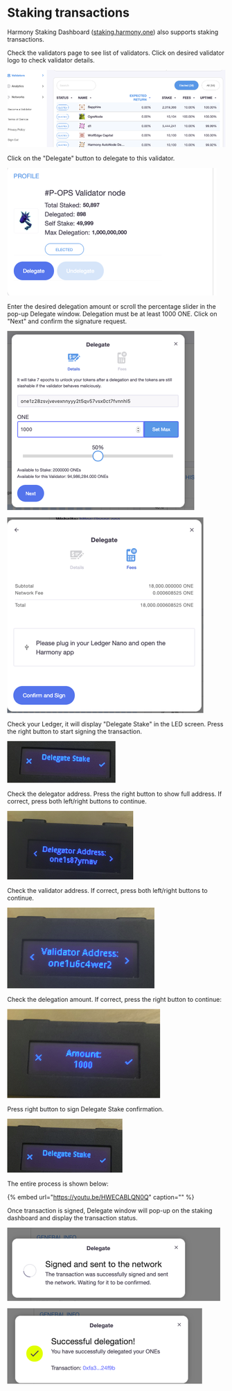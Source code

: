 # Staking transactions

Harmony Staking Dashboard \([staking.harmony.one](https://staking.harmony.one/validators)\) also supports staking transactions. 

Check the validators page to see list of validators. Click on desired validator logo to check validator details.

![](../../../.gitbook/assets/image%20%2855%29.png)

Click on the "Delegate" button to delegate to this validator.

![](../../../.gitbook/assets/image%20%285%29.png)

Enter the desired delegation amount or scroll the percentage slider in the pop-up Delegate window. Delegation must be at least 1000 ONE. Click on "Next" and confirm the signature request.

![](../../../.gitbook/assets/image%20%2826%29.png)

![](../../../.gitbook/assets/image%20%2818%29.png)

Check your Ledger, it will display "Delegate Stake" in the LED screen. Press the right button to start signing the transaction.

![](../../../.gitbook/assets/image%20%284%29.png)

Check the delegator address. Press the right button to show full address. If correct, press both left/right buttons to continue.

![](../../../.gitbook/assets/image%20%2811%29.png)

Check the validator address. If correct, press both left/right buttons to continue.

![](../../../.gitbook/assets/image%20%2887%29.png)

Check the delegation amount. If correct, press the right button to continue:

![](../../../.gitbook/assets/image%20%2895%29.png)

Press right button to sign Delegate Stake confirmation.

![](../../../.gitbook/assets/image%20%28151%29.png)

The entire process is shown below:

{% embed url="https://youtu.be/HWECABLQN0Q" caption="" %}

Once transaction is signed, Delegate window will pop-up on the staking dashboard and display the transaction status.

![](../../../.gitbook/assets/image%20%28148%29.png)

![](../../../.gitbook/assets/image%20%289%29.png)



